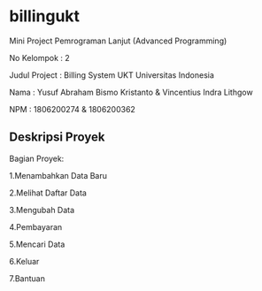 # billingukt
Mini Project Pemrograman Lanjut (Advanced Programming)

No Kelompok : 2 

Judul Project : Billing System UKT Universitas Indonesia 

Nama  : Yusuf Abraham Bismo Kristanto & Vincentius Indra Lithgow 

NPM   : 1806200274                    & 1806200362 

## Deskripsi Proyek
Bagian Proyek:

1.Menambahkan Data Baru

2.Melihat Daftar Data

3.Mengubah Data

4.Pembayaran

5.Mencari Data

6.Keluar

7.Bantuan



